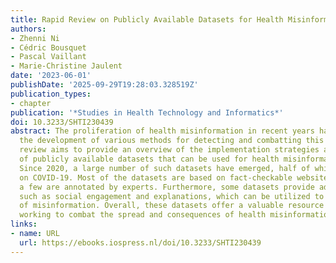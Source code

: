 ```yaml
---
title: Rapid Review on Publicly Available Datasets for Health Misinformation Detection
authors:
- Zhenni Ni
- Cédric Bousquet
- Pascal Vaillant
- Marie-Christine Jaulent
date: '2023-06-01'
publishDate: '2025-09-29T19:28:03.328519Z'
publication_types:
- chapter
publication: '*Studies in Health Technology and Informatics*'
doi: 10.3233/SHTI230439
abstract: The proliferation of health misinformation in recent years has prompted
  the development of various methods for detecting and combatting this issue. This
  review aims to provide an overview of the implementation strategies and characteristics
  of publicly available datasets that can be used for health misinformation detection.
  Since 2020, a large number of such datasets have emerged, half of which are focused
  on COVID-19. Most of the datasets are based on fact-checkable websites, while only
  a few are annotated by experts. Furthermore, some datasets provide additional information
  such as social engagement and explanations, which can be utilized to study the spread
  of misinformation. Overall, these datasets offer a valuable resource for researchers
  working to combat the spread and consequences of health misinformation.
links:
- name: URL
  url: https://ebooks.iospress.nl/doi/10.3233/SHTI230439
---
```

